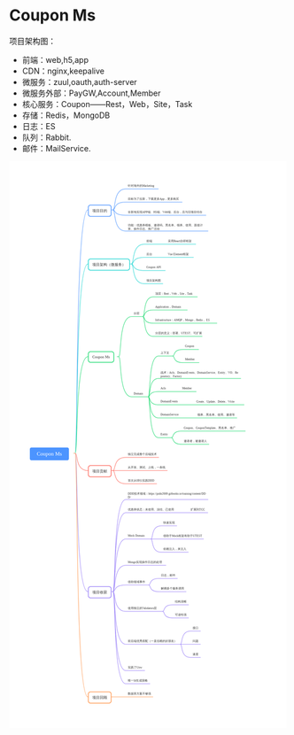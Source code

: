 # Coupon Ms

项目架构图：

* 前端：web,h5,app
* CDN：nginx,keepalive
* 微服务：zuul,oauth,auth-server
* 微服务外部：PayGW,Account,Member
* 核心服务：Coupon——Rest，Web，Site，Task
* 存储：Redis，MongoDB
* 日志：ES
* 队列：Rabbit.
* 邮件：MailService.

![](/assets/Ctrip-Coupon.png)

